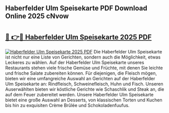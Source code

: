 ## Haberfelder Ulm Speisekarte PDF Download Online 2025 cNvow

# <h2><a href="http://gcc675.nevu.top/?p=Haberfelder+Ulm+Speisekarte">🔗 👉🔴 Haberfelder Ulm Speisekarte 2025 PDF</a></h2>

[![Haberfelder Ulm Speisekarte 2025 PDF](https://i.imgur.com/dBaPXMq.png)](http://gcc675.nevu.top/?p=Haberfelder+Ulm+Speisekarte)
Die Haberfelder Ulm Speisekarte ist nicht nur eine Liste von Gerichten, sondern auch die Möglichkeit, etwas Leckeres zu wählen. Auf der Haberfelder Ulm Speisekarte unseres Restaurants stehen viele frische Gemüse und Früchte, mit denen Sie leichte und frische Salate zubereiten können. Für diejenigen, die Fleisch mögen, bieten wir eine umfangreiche Auswahl an Gerichten auf der Haberfelder Ulm Speisekarte an: Rindfleisch, Schweinefleisch, Huhn und Fisch. Unseren Auserwählten bieten wir köstliche Gerichte wie Schaschlik und Steak an, die auf dem Feuer zubereitet werden. Unsere Haberfelder Ulm Speisekarte bietet eine große Auswahl an Desserts, von klassischen Torten und Kuchen bis hin zu exquisiten Crème Brûlée und Schokoladenfuufus.
